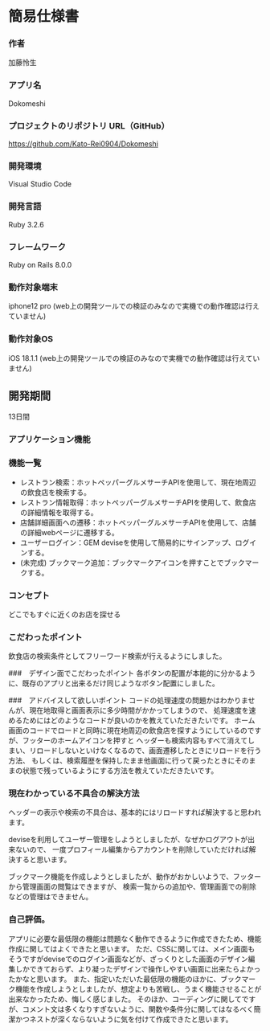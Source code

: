 # 簡易仕様書

### 作者
加藤怜生

### アプリ名
Dokomeshi

### プロジェクトのリポジトリ URL（GitHub）
https://github.com/Kato-Rei0904/Dokomeshi

### 開発環境
Visual Studio Code

### 開発言語
Ruby  3.2.6

### フレームワーク
Ruby on Rails 8.0.0

### 動作対象端末
iphone12 pro
(web上の開発ツールでの検証のみなので実機での動作確認は行えていません)

### 動作対象OS
iOS 18.1.1 
(web上の開発ツールでの検証のみなので実機での動作確認は行えていません)

## 開発期間
13日間

### アプリケーション機能

### 機能一覧
- レストラン検索：ホットペッパーグルメサーチAPIを使用して、現在地周辺の飲食店を検索する。
- レストラン情報取得：ホットペッパーグルメサーチAPIを使用して、飲食店の詳細情報を取得する。
- 店舗詳細画面への遷移：ホットペッパーグルメサーチAPIを使用して、店舗の詳細webページに遷移する。
- ユーザーログイン：GEM deviseを使用して簡易的にサインアップ、ログインする。
- (未完成) ブックマーク追加：ブックマークアイコンを押すことでブックマークする。

### コンセプト
どこでもすぐに近くのお店を探せる

### こだわったポイント
飲食店の検索条件としてフリーワード検索が行えるようにしました。

###　デザイン面でこだわったポイント
各ボタンの配置が本能的に分かるように、既存のアプリと出来るだけ同じようなボタン配置にしました。

###　アドバイスして欲しいポイント
コードの処理速度の問題かはわかりませんが、現在地取得と画面表示に多少時間がかかってしまうので、
処理速度を速めるためにはどのようなコードが良いのかを教えていただきたいです。
ホーム画面のコードでロードと同時に現在地周辺の飲食店を探すようにしているのですが、フッターのホームアイコンを押すと
ヘッダーも検索内容もすべて消えてしまい、リロードしないといけなくなるので、画面遷移したときにリロードを行う方法、
もしくは、検索履歴を保持したまま他画面に行って戻ったときにそのままの状態で残っているようにする方法を教えていただきたいです。

### 現在わかっている不具合の解決方法
ヘッダーの表示や検索の不具合は、基本的にはリロードすれば解決すると思われます。

deviseを利用してユーザー管理をしようとしましたが、なぜかログアウトが出来ないので、
一度プロフィール編集からアカウントを削除していただければ解決すると思います。

ブックマーク機能を作成しようとしましたが、動作がおかしいようで、フッターから管理画面の閲覧はできますが、
検索一覧からの追加や、管理画面での削除などの管理はできません。

### 自己評価。
アプリに必要な最低限の機能は問題なく動作できるように作成できたため、機能作成に関してはよくできたと思います。
ただ、CSSに関しては、メイン画面もそうですがdeviseでのログイン画面などが、ざっくりとした画面のデザイン編集しかできておらず、より凝ったデザインで操作しやすい画面に出来たらよかったかなと思います。
また、指定いただいた最低限の機能のほかに、ブックマーク機能を作成しようとしましたが、想定よりも苦戦し、うまく機能させることが出来なかったため、悔しく感じました。
そのほか、コーディングに関してですが、コメント文は多くなりすぎないように、関数や条件分に関してはなるべく簡潔かつネストが深くならないように気を付けて作成できたと思います。